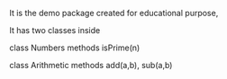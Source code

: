 It is the demo package created for educational purpose,

It has two classes inside

class Numbers
    methods isPrime(n)

class Arithmetic
    methods add(a,b), sub(a,b)
